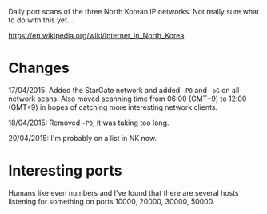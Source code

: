 Daily port scans of the three North Korean IP networks. Not really sure what to do with this yet...

https://en.wikipedia.org/wiki/Internet_in_North_Korea

# Changes

17/04/2015: Added the StarGate network and added `-P0` and `-oG` on all network scans. Also moved scanning time from 06:00 (GMT+9) to 12:00 (GMT+9) in hopes of catching more interesting network clients. 

18/04/2015: Removed `-P0`, it was taking too long. 

20/04/2015: I'm probably on a list in NK now. 

# Interesting ports

Humans like even numbers and I've found that there are several hosts listening for something on ports 10000, 20000, 30000, 50000.

